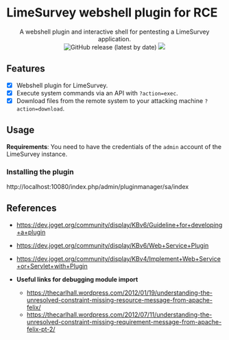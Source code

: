 # LimeSurvey webshell plugin for RCE

<p align="center">
  A webshell plugin and interactive shell for pentesting a LimeSurvey application.
  <br>
  <img alt="GitHub release (latest by date)" src="https://img.shields.io/github/v/release/p0dalirius/LimeSurvey-plugin-webshell">
  <a href="https://twitter.com/intent/follow?screen_name=podalirius_" title="Follow"><img src="https://img.shields.io/twitter/follow/podalirius_?label=Podalirius&style=social"></a>
  <br>
</p>

## Features

 - [x] Webshell plugin for LimeSurvey.
 - [x] Execute system commands via an API with `?action=exec`.
 - [x] Download files from the remote system to your attacking machine `?action=download`.

## Usage

**Requirements**: You need to have the credentials of the `admin` account of the LimeSurvey instance.

### Installing the plugin

http://localhost:10080/index.php/admin/pluginmanager/sa/index

## References

 - https://dev.joget.org/community/display/KBv6/Guideline+for+developing+a+plugin

 - https://dev.joget.org/community/display/KBv6/Web+Service+Plugin

 - https://dev.joget.org/community/display/KBv4/Implement+Web+Service+or+Servlet+with+Plugin
 

 - **Useful links for debugging module import**
    + https://thecarlhall.wordpress.com/2012/01/19/understanding-the-unresolved-constraint-missing-resource-message-from-apache-felix/
    + https://thecarlhall.wordpress.com/2012/07/11/understanding-the-unresolved-constraint-missing-requirement-message-from-apache-felix-pt-2/ 
